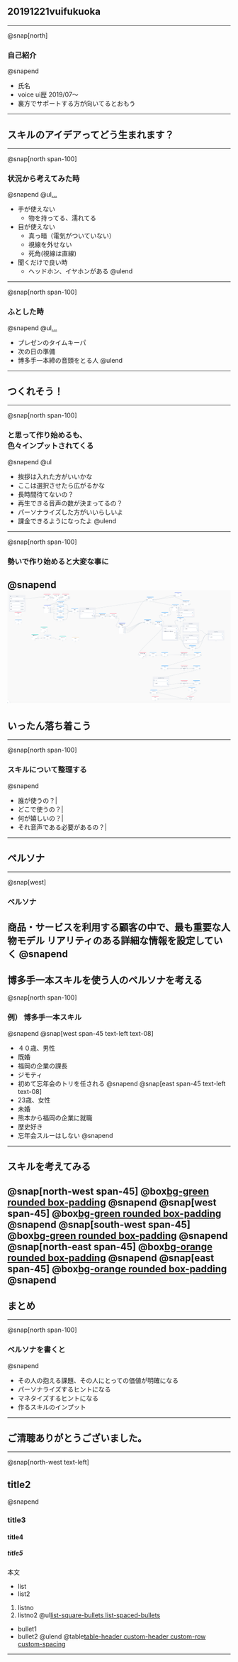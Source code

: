 ## 20191221vuifukuoka
---
@snap[north]
### 自己紹介
@snapend
- 氏名
- voice ui歴 2019/07〜
- 裏方でサポートする方が向いてるとおもう
---
## スキルのアイデアってどう生まれます？
---
@snap[north span-100]
### 状況から考えてみた時
@snapend
@ul[...](false)
- 手が使えない
  - 物を持ってる、濡れてる
- 目が使えない
  - 真っ暗（電気がついていない）
  - 視線を外せない
  - 死角(視線は直線)
- 聞くだけで良い時
  - ヘッドホン、イヤホンがある
@ulend
---
@snap[north span-100]
### ふとした時
@snapend
@ul[...](false)
- プレゼンのタイムキーパ
- 次の日の準備
- 博多手一本締の音頭をとる人
@ulend
---
## つくれそう！
---
@snap[north span-100]
### と思って作り始めるも、<br>色々インプットされてくる
@snapend
@ul
- 挨拶は入れた方がいいかな
- ここは選択させたら広がるかな
- 長時間待てないの？
- 再生できる音声の数が決まってるの？
- パーソナライズした方がいいらしいよ
- 課金できるようになったよ
@ulend
---
@snap[north span-100]
### 勢いで作り始めると大変な事に
@snapend
![Logo](assets/images/vflow_screen01.png)
---
## いったん落ち着こう
---
@snap[north span-100]
### スキルについて整理する
@snapend
- 誰が使うの？|
- どこで使うの？|
- 何が嬉しいの？|
- それ音声である必要があるの？|
---
## ペルソナ
---
@snap[west]
### ペルソナ
商品・サービスを利用する顧客の中で、最も重要な人物モデル
リアリティのある詳細な情報を設定していく
@snapend
---
博多手一本スキルを使う人のペルソナを考える
---
@snap[north span-100]
### 例） 博多手一本スキル
@snapend
@snap[west span-45 text-left text-08]
- ４０歳、男性
- 既婚
- 福岡の企業の課長
- ジモティ
- 初めて忘年会のトリを任される
@snapend
@snap[east span-45 text-left text-08]
- 23歳、女性
- 未婚
- 熊本から福岡の企業に就職
- 歴史好き
- 忘年会スルーはしない
@snapend
---
スキルを考えてみる
---
@snap[north-west span-45]
@box[bg-green rounded box-padding](誰が使うの？#音頭を取る練習をしたい人。一人)
@snapend
@snap[west span-45]
@box[bg-green rounded box-padding](どこで使うの？#個室、風呂)
@snapend
@snap[south-west span-45]
@box[bg-green rounded box-padding](何が嬉しいの？#)
@snapend
@snap[north-east span-45]
@box[bg-orange rounded box-padding](誰が使うの？#手拍子の練習をしたい人。同僚と一緒に)
@snapend
@snap[east span-45]
@box[bg-orange rounded box-padding](どこで使うの？#定時後の会議室、風呂)
@snapend
---
## まとめ
---
@snap[north span-100]
### ペルソナを書くと
@snapend
- その人の抱える課題、その人にとっての価値が明確になる
- パーソナライズするヒントになる
- マネタイズするヒントになる
- 作るスキルのインプット
---
## ご清聴ありがとうございました。
---
@snap[north-west text-left]
## title2
@snapend
### title3
#### title4
##### title5
本文
- list
 - list2
1. listno
 1. listno2
@ul[list-square-bullets list-spaced-bullets](false)
- bullet1
- bullet2
@ulend
@table[table-header custom-header custom-row custom-spacing](path/to/sample.csv)
---
